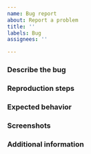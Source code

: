```yaml
---
name: Bug report
about: Report a problem
title: ''
labels: Bug
assignees: ''

---
```


### Describe the bug
<!-- A clear and concise description of what the bug is. -->

### Reproduction steps
<!-- Steps to reproduce the behavior. -->

### Expected behavior
<!-- A clear and concise description of what you expected to happen. -->

### Screenshots
<!-- Add screenshots to help explain your problem. You can remove this section if you don't have any screenshot. -->

### Additional information
<!-- Add any other information about the problem here. You can remove this section if you don't have any additional information. -->
